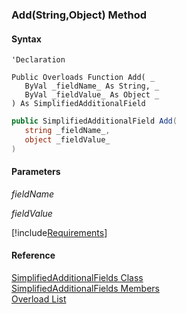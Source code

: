 ﻿### Add(String,Object) Method

#### Syntax

```vbnet
'Declaration

Public Overloads Function Add( _
   ByVal _fieldName_ As String, _
   ByVal _fieldValue_ As Object _
) As SimplifiedAdditionalField
```

```csharp
public SimplifiedAdditionalField Add( 
   string _fieldName_,
   object _fieldValue_
)
```

#### Parameters

_fieldName_

_fieldValue_

[!include[Requirements](../partials/requirements.md)]

#### Reference

[SimplifiedAdditionalFields Class](FChoice.Toolkits.Clarify~FChoice.Toolkits.Clarify.SimplifiedAdditionalFields.md)  
[SimplifiedAdditionalFields Members](FChoice.Toolkits.Clarify~FChoice.Toolkits.Clarify.SimplifiedAdditionalFields_members.md)  
[Overload List](FChoice.Toolkits.Clarify~FChoice.Toolkits.Clarify.SimplifiedAdditionalFields~Add.md)